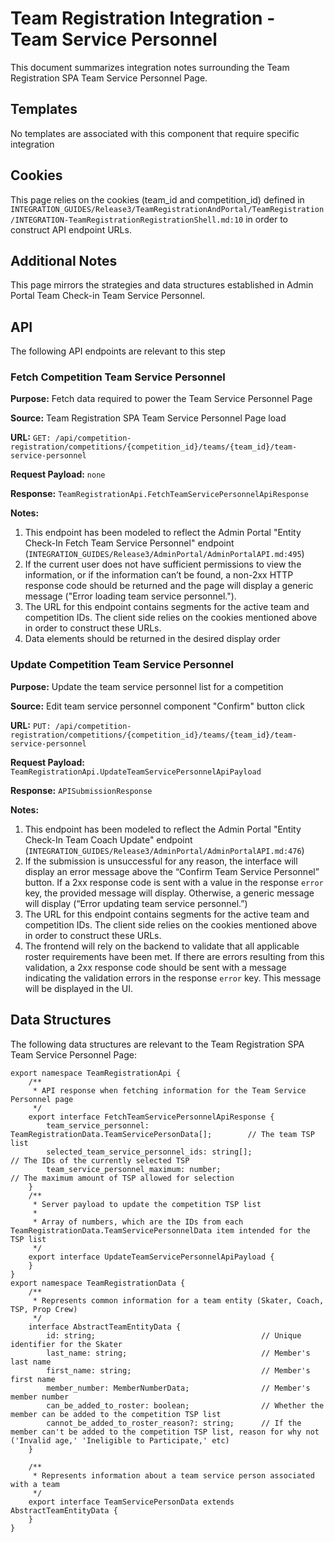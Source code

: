 # Team Registration Integration - Team Service Personnel
This document summarizes integration notes surrounding the Team Registration SPA Team Service Personnel Page.

## Templates
No templates are associated with this component that require specific integration

## Cookies
This page relies on the cookies (team_id and competition_id) defined in `INTEGRATION_GUIDES/Release3/TeamRegistrationAndPortal/TeamRegistration/INTEGRATION-TeamRegistrationRegistrationShell.md:10` in
order to construct API endpoint URLs.

## Additional Notes
This page mirrors the strategies and data structures established in Admin Portal Team Check-in Team Service Personnel.

## API
The following API endpoints are relevant to this step

### Fetch Competition Team Service Personnel

**Purpose:** Fetch data required to power the Team Service Personnel Page

**Source:** Team Registration SPA Team Service Personnel Page load

**URL:** `GET: /api/competition-registration/competitions/{competition_id}/teams/{team_id}/team-service-personnel`

**Request Payload:** `none`

**Response:** `TeamRegistrationApi.FetchTeamServicePersonnelApiResponse`

**Notes:**
1. This endpoint has been modeled to reflect the Admin Portal "Entity Check-In Fetch Team Service Personnel" endpoint (`INTEGRATION_GUIDES/Release3/AdminPortal/AdminPortalAPI.md:495`)
1. If the current user does not have sufficient permissions to view the information, or if the information can’t be found, a non-2xx HTTP response code should be returned and the page will display a generic message ("Error loading team service personnel.").
1. The URL for this endpoint contains segments for the active team and competition IDs.  The client side relies on the cookies mentioned above in order to construct these URLs.
1. Data elements should be returned in the desired display order

### Update Competition Team Service Personnel

**Purpose:** Update the team service personnel list for a competition

**Source:** Edit team service personnel component "Confirm" button click

**URL:** `PUT: /api/competition-registration/competitions/{competition_id}/teams/{team_id}/team-service-personnel`

**Request Payload:** `TeamRegistrationApi.UpdateTeamServicePersonnelApiPayload`

**Response:** `APISubmissionResponse`

**Notes:**
1. This endpoint has been modeled to reflect the Admin Portal "Entity Check-In Team Coach Update" endpoint (`INTEGRATION_GUIDES/Release3/AdminPortal/AdminPortalAPI.md:476`)
1. If the submission is unsuccessful for any reason, the interface will display an error message above the “Confirm Team Service Personnel” button. If a 2xx response code is sent with a value in the response `error` key, the provided message will display. Otherwise, a generic message will display (“Error updating team service personnel.”)
1. The URL for this endpoint contains segments for the active team and competition IDs.  The client side relies on the cookies mentioned above in order to construct these URLs.
1. The frontend will rely on the backend to validate that all applicable roster requirements have been met. If there are errors resulting from this validation, a 2xx response code should be sent with a message indicating the validation errors in the response `error` key. This message will be displayed in the UI.

## Data Structures
The following data structures are relevant to the Team Registration SPA Team Service Personnel Page:

```
export namespace TeamRegistrationApi {
    /**
     * API response when fetching information for the Team Service Personnel page
     */
    export interface FetchTeamServicePersonnelApiResponse {
        team_service_personnel: TeamRegistrationData.TeamServicePersonData[];        // The team TSP list
        selected_team_service_personnel_ids: string[];                               // The IDs of the currently selected TSP
        team_service_personnel_maximum: number;                                      // The maximum amount of TSP allowed for selection
    }
    /**
     * Server payload to update the competition TSP list
     *
     * Array of numbers, which are the IDs from each TeamRegistrationData.TeamServicePersonnelData item intended for the TSP list
     */
    export interface UpdateTeamServicePersonnelApiPayload {
    }
}
export namespace TeamRegistrationData {
    /**
     * Represents common information for a team entity (Skater, Coach, TSP, Prop Crew)
     */
    interface AbstractTeamEntityData {
        id: string;                                     // Unique identifier for the Skater
        last_name: string;                              // Member's last name
        first_name: string;                             // Member's first name
        member_number: MemberNumberData;                // Member's member number
        can_be_added_to_roster: boolean;                // Whether the member can be added to the competition TSP list
        cannot_be_added_to_roster_reason?: string;      // If the member can't be added to the competition TSP list, reason for why not ('Invalid age,' 'Ineligible to Participate,' etc)
    }
    
    /**
     * Represents information about a team service person associated with a team
     */
    export interface TeamServicePersonData extends AbstractTeamEntityData {
    }
}
```